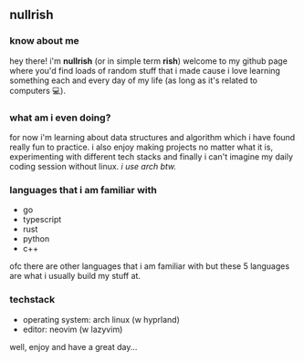 ## nullrish

### know about me
hey there! i'm **nullrish** (or in simple term **rish**) welcome to my github page where you'd find loads of random stuff that i made cause i love learning
something each and every day of my life (as long as it's related to computers 💻).

### what am i even doing?
for now i'm learning about data structures and algorithm which i have found really fun to practice. i also enjoy making 
projects no matter what it is, experimenting with different tech stacks and finally i can't imagine my daily coding session
without linux. *i use arch btw.*

### languages that i am familiar with
- go
- typescript
- rust
- python
- c++

ofc there are other languages that i am familiar with but these 5 languages are what i usually build my stuff at.

### techstack
- operating system: arch linux (w hyprland)
- editor: neovim (w lazyvim)

well, enjoy and have a great day...
